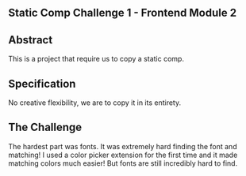 ## Static Comp Challenge 1 - Frontend Module 2

## Abstract
This is a project that require us to copy a static comp.

## Specification
No creative flexibility, we are to copy it in its entirety. 

## The Challenge
The hardest part was fonts. It was extremely hard finding the font and matching! I used a color picker extension for the first time and it made matching colors much easier! But fonts are still incredibly hard to find. 

